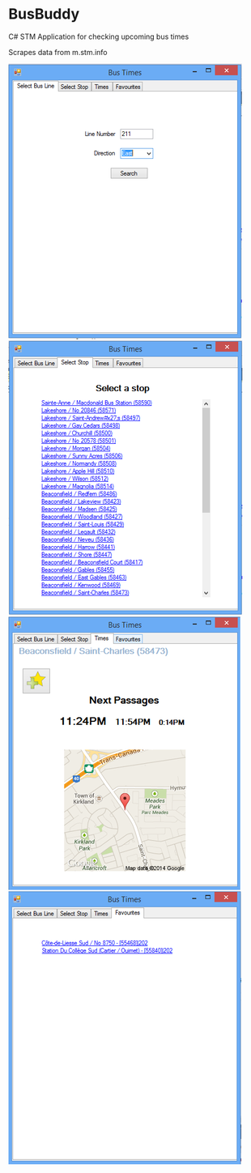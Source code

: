 BusBuddy
========

C# STM Application for checking upcoming bus times

Scrapes data from m.stm.info


![Alt text](/screenshots/choose.PNG)
![Alt text](/screenshots/stops.PNG)
![Alt text](/screenshots/stop.PNG)
![Alt text](/screenshots/faves.png)
